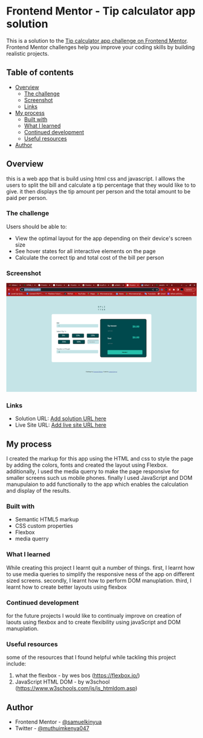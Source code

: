 # Frontend Mentor - Tip calculator app solution

This is a solution to the [Tip calculator app challenge on Frontend Mentor](https://www.frontendmentor.io/challenges/tip-calculator-app-ugJNGbJUX). Frontend Mentor challenges help you improve your coding skills by building realistic projects.

## Table of contents

- [Overview](#overview)
  - [The challenge](#the-challenge)
  - [Screenshot](#screenshot)
  - [Links](#links)
- [My process](#my-process)
  - [Built with](#built-with)
  - [What I learned](#what-i-learned)
  - [Continued development](#continued-development)
  - [Useful resources](#useful-resources)
- [Author](#author)



## Overview
this is a web app that is build using html css and javascript. I alllows the users to split the bill and calculate a tip percentage that they would like to to give. it then displays the tip amount per person and the total amount to be paid per person.
### The challenge

Users should be able to:

- View the optimal layout for the app depending on their device's screen size
- See hover states for all interactive elements on the page
- Calculate the correct tip and total cost of the bill per person

### Screenshot

![](./images/Screenshot.png)



### Links

- Solution URL: [Add solution URL here](https://github.com/samuel-kinyua/tip-calculator)
- Live Site URL: [Add live site URL here](https://thespliter.netlify.app/)

## My process
I created the markup for this app using the HTML and css to style the page by adding the colors, fonts and created the layout using Flexbox. additionally, I used the media querry to make the page responsive for smaller screens such us mobile phones. finally I used JavaScript and DOM manupulaion to add functionally to the app which enables the calculation and display of the results.

### Built with

- Semantic HTML5 markup
- CSS custom properties
- Flexbox
- media querry

### What I learned

While creating this project I learnt quit a number of things. first, I learnt how to use media queries to simplify the responsive ness of the app on different sized screens. secondly, I learnt how to perform DOM  manuplation. third, I learnt how to create better layouts using flexbox

### Continued development

for the future projects I would like to continualy improve on creation of laouts using flexbox and to create flexibility using javaScript and DOM manuplation.

### Useful resources

some of the resources that I found helpful while tackling this project include:
1) what the flexbox - by wes bos (https://flexbox.io/)
2) JavaScript HTML DOM - by w3school (https://www.w3schools.com/js/js_htmldom.asp)

## Author

- Frontend Mentor - [@samuelkinyua](https://www.frontendmentor.io/profile/yourusername)
- Twitter - [@muthuimkenya047](https://www.twitter.com/yourusername)

